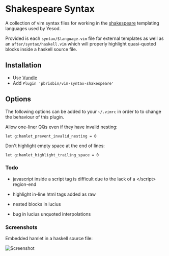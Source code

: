 # Shakespeare Syntax

A collection of vim syntax files for working in the [shakespeare][]
templating languages used by Yesod.

[shakespeare]: http://hackage.haskell.org/package/shakespeare

Provided is each `syntax/$language.vim` file for external templates as
well as an `after/syntax/haskell.vim` which will properly highlight
quasi-quoted blocks inside a haskell source file.

## Installation

- Use [Vundle][]
- Add `Plugin 'pbrisbin/vim-syntax-shakespeare'`

[vundle]: https://github.com/gmarik/Vundle.vim

## Options

The following options can be added to your `~/.vimrc` in order to
to change the behaviour of this plugin.

Allow one-liner QQs even if they have invalid nesting:

```vim
let g:hamlet_prevent_invalid_nesting = 0
```

Don't highlight empty space at the end of lines:

```vim
let g:hamlet_highlight_trailing_space = 0
```

### Todo

* javascript inside a script tag is difficult due to the lack of a
  \</script> region-end

* highlight in-line html tags added as raw

* nested blocks in lucius

* bug in lucius unquoted interpolations

### Screenshots

Embedded hamlet in a haskell source file:

![Screenshot](http://files.pbrisbin.com/screenshots/desktop_1202101148.png)
